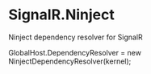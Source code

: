SignalR.Ninject
===============

Ninject dependency resolver for SignalR

GlobalHost.DependencyResolver = new NinjectDependencyResolver(kernel);
